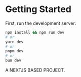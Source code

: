 # Getting Started

First, run the development server:

```bash
npm install && npm run dev
# or
yarn dev
# or
pnpm dev
# or
bun dev
```

A NEXTJS BASED PROJECT.

